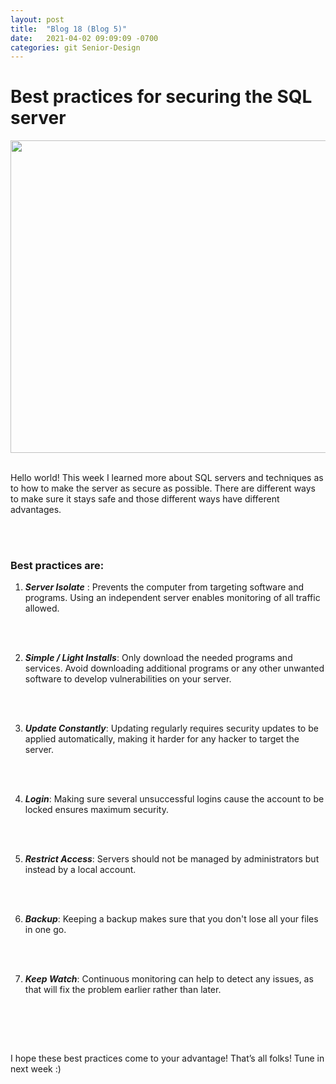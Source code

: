 ```yaml
---
layout: post
title:  "Blog 18 (Blog 5)"
date:   2021-04-02 09:09:09 -0700
categories: git Senior-Design
---
```


<html>
<style>

body {
background-image: url("https://images.unsplash.com/photo-1502239608882-93b729c6af43?ixlib=rb-1.2.1&ixid=eyJhcHBfaWQiOjEyMDd9&w=1000&q=80");
background-size: cover;
background-color:#C0C0C0;
}
html, body, h1, h2, h3, h4, h5, h6, p {
color:white;
}

</style>

<h1>Best practices for securing the SQL server</h1>

<center> <img src="https://bs-uploads.toptal.io/blackfish-uploads/blog/article/content/cover_image_file/cover_image/21199/cover-0207-TuneSQLServer-Waldek_Newsletter-fb3e85fad6a6855da895ab64f7299a14.png" draggable="false" height="500" width="900"> </center> 

<br> 

<p>Hello world! This week I learned more about SQL servers and techniques as to how to make the server as secure as possible. There are different ways to make sure it stays safe and those different ways have different advantages. </p>

<br><br>

<h3>Best practices are: </h3> 

 <ol type="1">
    
<li> <p> <i> <b>Server Isolate</b> </i>: Prevents the computer from targeting software and programs. Using an independent server enables monitoring of all traffic allowed. </p> </li>

<br><br>

<li> <p> <i> <b>Simple / Light Installs</b></i>: Only download the needed programs and services. Avoid downloading additional programs or any other unwanted software to develop vulnerabilities on your server. </p> </li>

<br><br>

<li> <p> <i> <b>Update Constantly</b></i>: Updating regularly requires security updates to be applied automatically, making it harder for any hacker to target the server. </p> </li>

<br><br>

<li> <p> <i> <b>Login</b></i>: Making sure several unsuccessful logins cause the account to be locked ensures maximum security. </p> </li>

<br><br>

<li> <p> <i> <b>Restrict Access</b></i>: Servers should not be managed by administrators but instead by a local account. </p> </li>

<br><br>

<li> <p> <i> <b>Backup</b></i>: Keeping a backup makes sure that you don't lose all your files in one go. </p> </li>

<br><br>

<li> <p> <i> <b>Keep Watch</b></i>: Continuous monitoring can help to detect any issues, as that will fix the problem earlier rather than later. </p> </li>

<br><br>

</ol>

<br>

<p> I hope these best practices come to your advantage! That’s all folks! Tune in next week :) </p>

</html>

